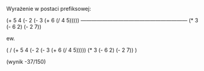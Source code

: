 Wyrażenie w postaci prefiksowej:

(+ 5 4 (- 2 (- 3 (+ 6 (/ 4 5)))))
————————————————————
(* 3 (- 6 2) (- 2 7))

ew.

( / (+ 5 4 (- 2 (- 3 (+ 6 (/ 4 5))))) (* 3 (- 6 2) (- 2 7)) )

(wynik -37/150)